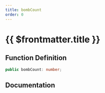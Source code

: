```yaml
---
title: bombCount
order: 0
---
```


# {{ $frontmatter.title }}

## Function Definition

```ts
public bombCount: number;
```

## Documentation

<!--@include: ./parts/bombCount.md-->

